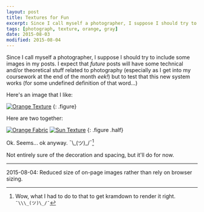 ```yaml
---
layout: post
title: Textures for Fun
excerpt: Since I call myself a photographer, I suppose I should try to include some images in my posts.
tags: [photograph, texture, orange, gray]
date: 2015-08-03
modified: 2015-08-04
---
```


Since I call myself a photographer, I suppose I should try to include some images in my posts. I expect that *future* posts will have some technical and/or theoretical stuff related to photography (especially as I get into my coursework at the end of the month *eek!*) but to test that this new system works (for some undefined definition of that word...)

Here's an image that I like:

[![Orange Texture](/images/posts/th/2015-08-03-barbara-tozier-square-orange-texture.jpg)](/images/posts/2015-08-03-barbara-tozier-square-orange-texture.jpg "Orange Texture")
{: .figure}

Here are two together:

[![Orange Fabric](/images/posts/th/2015-08-03-barbara-tozier-orange-texture.jpg)](/images/posts/2015-08-03-barbara-tozier-orange-texture.jpg "Orange Fabric")
[![Sun Texture](/images/posts/th/2015-08-03-barbara-tozier-sun-texture.jpg)](/images/posts/2015-08-03-barbara-tozier-sun-texture.jpg "Sun Texture")
{: .figure .half}


Ok. Seems... ok anyway. ¯\\\_(ツ)\_/¯[^1]

Not entirely sure of the decoration and spacing, but it'll do for now.

[^1]:Wow, what I had to do to that to get kramdown to render it right. `¯\\\_(ツ)\_/¯`

---

2015-08-04: Reduced size of on-page images rather than rely on browser sizing.
